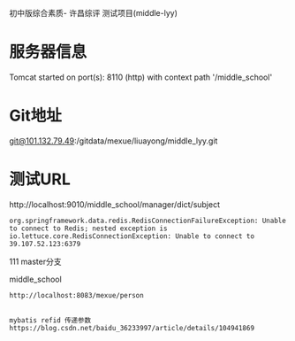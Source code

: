 初中版综合素质- 许昌综评 测试项目(middle-lyy)


服务器信息 
============
Tomcat started on port(s): 8110 (http) with context path '/middle_school'

 

Git地址
===============================
git@101.132.79.49:/gitdata/mexue/liuayong/middle_lyy.git


测试URL
==================
http://localhost:9010/middle_school/manager/dict/subject
```
org.springframework.data.redis.RedisConnectionFailureException: Unable to connect to Redis; nested exception is io.lettuce.core.RedisConnectionException: Unable to connect to 39.107.52.123:6379
```


111 master分支



middle_school
```
http://localhost:8083/mexue/person


```


```
mybatis refid 传递参数
https://blog.csdn.net/baidu_36233997/article/details/104941869

```


